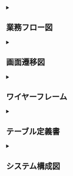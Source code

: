 <details>

<summary><h2>業務フロー図</h2></summary>


- 暫定版

![業務フロー図MVP版](images/flow_chart.png)

</details>

<details>

<summary><h2>画面遷移図</h2></summary>

- 暫定版

![画面遷移図](images/screen_transition.png)

</details>

<details>

<summary><h2>ワイヤーフレーム</h2></summary>

- 暫定版

<details>
<summary><h3>ログイン画面</h3></summary>

![ログイン画面](images/login.png)

</details>

<details>
<summary><h3>定型文・送信パターン一覧画面</h3></summary>

![定型文・送信パターン一覧画面](images/message_list.png)

</details>

<details>
    
<summary><h3>定型文新規作成画面</h3></summary>

![定型文新規作成画面](images/create_sentence.png)

</details>

<details>

<summary><h3>定型文編集画面</h3></summary>

![定型文編集画面](images/update_sentence.png)

</details>

<details>

<summary><h3>送信パターン新規作成画面</h3></summary>

![送信パターン新規作成画面](images/create_transmission_pattern.png)

</details>

<details>
    
<summary><h3>送信パターン編集作成画面</h3></summary>

![送信パターン編集画面](images/update_transmission_pattern.png)

</details>


</details>


<details>

<summary><h2>テーブル定義書</h2></summary>



</details>



<details>

<summary><h2>システム構成図</h2></summary>

- 暫定版

![システム構成図](images/infrastructure_configuration_diagram.png)

</details>
